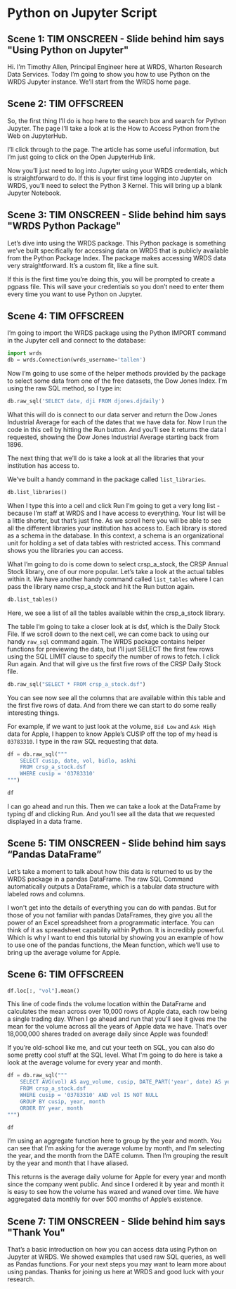 # Python on Jupyter Script

## Scene 1: TIM ONSCREEN - Slide behind him says "Using Python on Jupyter"

Hi. I’m Timothy Allen, Principal Engineer here at WRDS, Wharton Research Data Services. Today I’m going to show you how to use Python on the WRDS Jupyter instance. We’ll start from the WRDS home page. 

## Scene 2: TIM OFFSCREEN

So, the first thing I’ll do is hop here to the search box and search for Python Jupyter. The page I’ll take a look at is the How to Access Python from the Web on JupyterHub. 

I’ll click through to the page. The article has some useful information, but I’m just going to click on the Open JupyterHub link.  

Now you’ll just need to log into Jupyter using your WRDS credentials, which is straightforward to do. If this is your first time logging into Jupyter on WRDS, you’ll need to select the Python 3 Kernel. This will bring up a blank Jupyter Notebook.  

## Scene 3: TIM ONSCREEN - Slide behind him says "WRDS Python Package"

Let’s dive into using the WRDS package. This Python package is something we’ve built specifically for accessing data on WRDS that is publicly available from the Python Package Index. The package makes accessing WRDS data very straightforward. It’s a custom fit, like a fine suit.  

If this is the first time you’re doing this, you will be prompted to create a pgpass file. This will save your credentials so you don’t need to enter them every time you want to use Python on Jupyter. 

## Scene 4: TIM OFFSCREEN

I’m going to import the WRDS package using the Python IMPORT command in the Jupyter cell and connect to the database:

```python
import wrds
db = wrds.Connection(wrds_username='tallen')
```

Now I’m going to use some of the helper methods provided by the package to select some data from one of the free datasets, the Dow Jones Index. I’m using the raw SQL method, so I type in:  

```python
db.raw_sql('SELECT date, dji FROM djones.djdaily') 
```

What this will do is connect to our data server and return the Dow Jones Industrial Average for each of the dates that we have data for.  Now I run the code in this cell by hitting the Run button. And you’ll see it returns the data I requested, showing the Dow Jones Industrial Average starting back from 1896.  

The next thing that we’ll do is take a look at all the libraries that your institution has access to.  

We’ve built a handy command in the package called `list_libraries`. 

```python
db.list_libraries() 
```

When I type this into a cell and click Run I’m going to get a very long list - because I’m staff at WRDS and I have access to everything. Your list will be a little shorter, but that’s just fine. As we scroll here you will be able to see all the different libraries your institution has access to. Each library is stored as a schema in the database. In this context, a schema is an organizational unit for holding a set of data tables with restricted access. This command shows you the libraries you can access.  

What I’m going to do is come down to select crsp_a_stock, the CRSP Annual Stock library, one of our more popular. Let’s take a look at the actual tables within it. We have another handy command called `list_tables` where I can pass the library name crsp_a_stock and hit the Run button again. 

```python
db.list_tables()
```

Here, we see a list of all the tables available within the crsp_a_stock library. 

The table I’m going to take a closer look at is dsf, which is the Daily Stock File. If we scroll down to the next cell, we can come back to using our handy `raw_sql` command again. The WRDS package contains helper functions for previewing the data, but I’ll just SELECT the first few rows using the SQL LIMIT clause to specify the number of rows to fetch. I click Run again. And that will give us the first five rows of the CRSP Daily Stock file. 

```python
db.raw_sql("SELECT * FROM crsp_a_stock.dsf")
```

You can see now see all the columns that are available within this table and the first five rows of data. And from there we can start to do some really interesting things.  

For example, if we want to just look at the volume, `Bid Low` and `Ask High` data for Apple, I happen to know Apple’s CUSIP off the top of my head is `03783310`.  I type in the raw SQL requesting that data.

```python
df = db.raw_sql("""
    SELECT cusip, date, vol, bidlo, askhi
    FROM crsp_a_stock.dsf
    WHERE cusip = '03783310'
""")

df 
```

I can go ahead and run this. Then we can take a look at the DataFrame by typing df and clicking Run. And you’ll see all the data that we requested displayed in a data frame.   

## Scene 5: TIM ONSCREEN - Slide behind him says “Pandas DataFrame”

Let’s take a moment to talk about how this data is returned to us by the WRDS package in a pandas DataFrame. The raw SQL Command automatically outputs a DataFrame, which is a tabular data structure with labeled rows and columns.   

I won't get into the details of everything you can do with pandas. But for those of you not familiar with pandas DataFrames, they give you all the power of an Excel spreadsheet from a programmatic interface. You can think of it as spreadsheet capability within Python. It is incredibly powerful. Which is why I want to end this tutorial by showing you an example of how to use one of the pandas functions, the Mean function, which we’ll use to bring up the average volume for Apple. 

## Scene 6: TIM OFFSCREEN

```python
df.loc[:, "vol"].mean() 
```

This line of code finds the volume location within the DataFrame and calculates the mean across over 10,000 rows of Apple data, each row being a single trading day. When I go ahead and run that you'll see it gives me the mean for the volume across all the years of Apple data we have. That’s over 18,000,000 shares traded on average daily since Apple was founded! 

If you’re old-school like me, and cut your teeth on SQL, you can also do some pretty cool stuff at the SQL level. What I'm going to do here is take a look at the average volume for every year and month. 

```python
df = db.raw_sql("""
    SELECT AVG(vol) AS avg_volume, cusip, DATE_PART('year', date) AS year, DATE_PART('month', date) AS month
    FROM crsp_a_stock.dsf
    WHERE cusip = '03783310' AND vol IS NOT NULL
    GROUP BY cusip, year, month
    ORDER BY year, month
""")

df
```

I’m using an aggregate function here to group by the year and month. You can see that I'm asking for the average volume by month, and I’m selecting the year, and the month from the DATE column. Then I’m grouping the result by the year and month that I have aliased.  

This returns is the average daily volume for Apple for every year and month since the company went public. And since I ordered it by year and month it is easy to see how the volume has waxed and waned over time. We have aggregated data monthly for over 500 months of Apple’s existence. 

## Scene 7: TIM ONSCREEN - Slide behind him says "Thank You"

That’s a basic introduction on how you can access data using Python on Jupyter at WRDS. We showed examples that used raw SQL queries, as well as Pandas functions. For your next steps you may want to learn more about using pandas. Thanks for joining us here at WRDS and good luck with your research. 
